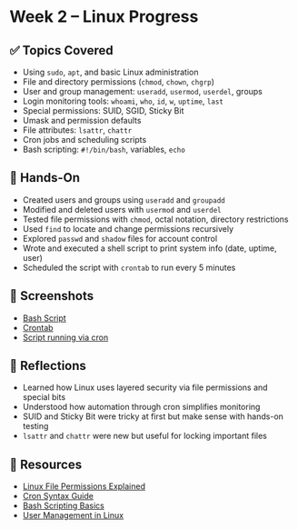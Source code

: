 # Week 2 – Linux Progress

## ✅ Topics Covered
- Using `sudo`, `apt`, and basic Linux administration
- File and directory permissions (`chmod`, `chown`, `chgrp`)
- User and group management: `useradd`, `usermod`, `userdel`, groups
- Login monitoring tools: `whoami`, `who`, `id`, `w`, `uptime`, `last`
- Special permissions: SUID, SGID, Sticky Bit
- Umask and permission defaults
- File attributes: `lsattr`, `chattr`
- Cron jobs and scheduling scripts
- Bash scripting: `#!/bin/bash`, variables, `echo`

## 🧪 Hands-On
- Created users and groups using `useradd` and `groupadd`
- Modified and deleted users with `usermod` and `userdel`
- Tested file permissions with `chmod`, octal notation, directory restrictions
- Used `find` to locate and change permissions recursively
- Explored `passwd` and `shadow` files for account control
- Wrote and executed a shell script to print system info (date, uptime, user)
- Scheduled the script with `crontab` to run every 5 minutes

## 📸 Screenshots
- [Bash Script](./screenshots/Terminal%20Screenshots/script.png)
- [Crontab](./screenshots/Terminal%20Screenshots/crontab.png)
- [Script running via cron](./screenshots/Terminal%20Screenshots/cron-job-running.png)

## 🧠 Reflections
- Learned how Linux uses layered security via file permissions and special bits
- Understood how automation through cron simplifies monitoring
- SUID and Sticky Bit were tricky at first but make sense with hands-on testing
- `lsattr` and `chattr` were new but useful for locking important files

## 🔗 Resources
- [Linux File Permissions Explained](https://www.redhat.com/sysadmin/linux-file-permissions)
- [Cron Syntax Guide](https://crontab.guru/)
- [Bash Scripting Basics](https://linuxconfig.org/bash-scripting-tutorial-for-beginners)
- [User Management in Linux](https://www.geeksforgeeks.org/user-management-in-linux/)

